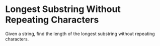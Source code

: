 # Longest Substring Without Repeating Characters
Given a string, find the length of the longest substring without repeating characters.
